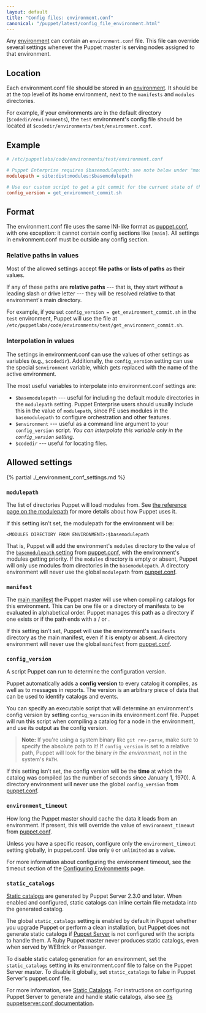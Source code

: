 ```yaml
---
layout: default
title: "Config files: environment.conf"
canonical: "/puppet/latest/config_file_environment.html"
---
```


[environment]: ./environments.html
[environmentpath]: ./environments.html#about-environmentpath
[modulepath]: /puppet/3.8/configuration.html#modulepath
[puppet.conf]: ./config_file_main.html
[basemodulepath]: /puppet/3.8/configuration.html#basemodulepath
[main manifest]: ./dirs_manifest.html
[configuring_timeout]: ./environments_configuring.html#environmenttimeout

Any [environment][] can contain an `environment.conf` file. This file can override several settings whenever the Puppet master is serving nodes assigned to that environment.

## Location

Each environment.conf file should be stored in an [environment][]. It should be at the top level of its home environment, next to the `manifests` and `modules` directories.

For example, if your environments are in the default directory (`$codedir/environments`), the `test` environment's config file should be located at `$codedir/environments/test/environment.conf`.

## Example

``` ini
# /etc/puppetlabs/code/environments/test/environment.conf

# Puppet Enterprise requires $basemodulepath; see note below under "modulepath".
modulepath = site:dist:modules:$basemodulepath

# Use our custom script to get a git commit for the current state of the code:
config_version = get_environment_commit.sh
```

## Format

The environment.conf file uses the same INI-like format as [puppet.conf][], with one exception: it cannot contain config sections like `[main]`. All settings in environment.conf must be outside any config section.

### Relative paths in values

Most of the allowed settings accept **file paths** or **lists of paths** as their values.

If any of these paths are **relative paths** --- that is, they start _without_ a leading slash or drive letter --- they will be resolved relative to that environment's main directory.

For example, if you set `config_version = get_environment_commit.sh` in the `test` environment, Puppet will use the file at `/etc/puppetlabs/code/environments/test/get_environment_commit.sh`.

### Interpolation in values

The settings in environment.conf can use the values of other settings as variables (e.g., `$codedir`). Additionally, the `config_version` setting can use the special `$environment` variable, which gets replaced with the name of the active environment.

The most useful variables to interpolate into environment.conf settings are:

* `$basemodulepath` --- useful for including the default module directories in the `modulepath` setting. Puppet Enterprise users should usually include this in the value of `modulepath`, since PE uses modules in the `basemodulepath` to configure orchestration and other features.
* `$environment` --- useful as a command line argument to your `config_version` script. *You can interpolate this variable only in the `config_version` setting.*
* `$codedir` --- useful for locating files.

## Allowed settings

{% partial ./_environment_conf_settings.md %}

### `modulepath`

The list of directories Puppet will load modules from. See [the reference page on the modulepath][modulepath] for more details about how Puppet uses it.

If this setting isn't set, the modulepath for the environment will be:

    <MODULES DIRECTORY FROM ENVIRONMENT>:$basemodulepath

That is, Puppet will add the environment's `modules` directory to the value of the [`basemodulepath` setting][basemodulepath] from [puppet.conf][], with the environment's modules getting priority. If the `modules` directory is empty or absent, Puppet will only use modules from directories in the `basemodulepath`. A directory environment will never use the global `modulepath` from [puppet.conf][].

### `manifest`

The [main manifest][] the Puppet master will use when compiling catalogs for this environment. This can be one file or a directory of manifests to be evaluated in alphabetical order. Puppet manages this path as a directory if one exists or if the path ends with a / or .

If this setting isn't set, Puppet will use the environment's `manifests` directory as the main manifest, even if it is empty or absent. A directory environment will never use the global `manifest` from [puppet.conf][].

### `config_version`

A script Puppet can run to determine the configuration version.

Puppet automatically adds a **config version** to every catalog it compiles, as well as to messages in reports. The version is an arbitrary piece of data that can be used to identify catalogs and events.

You can specify an executable script that will determine an environment's config version by setting `config_version` in its environment.conf file. Puppet will run this script when compiling a catalog for a node in the environment, and use its output as the config version.

> **Note:** If you're using a system binary like `git rev-parse`, make sure to specify the absolute path to it! If `config_version` is set to a relative path, Puppet will look for the binary _in the environment,_ not in the system's `PATH`.

If this setting isn't set, the config version will be the **time** at which the catalog was compiled (as the number of seconds since January 1, 1970). A directory environment will never use the global `config_version` from [puppet.conf][].

### `environment_timeout`

How long the Puppet master should cache the data it loads from an environment. If present, this will override the value of `environment_timeout` from [puppet.conf][].

Unless you have a specific reason, configure only the `environment_timeout` setting globally, in puppet.conf. Use only `0` or `unlimited` as a value.

For more information about configuring the environment timeout, see the timeout section of the [Configuring Environments][configuring_timeout] page.

### `static_catalogs`

[Static catalogs](./static_catalogs.html) are generated by Puppet Server 2.3.0 and later. When enabled and configured, static catalogs can inline certain file metadata into the generated catalog.

The global `static_catalogs` setting is enabled by default in Puppet whether you upgrade Puppet or perform a clean installation, but Puppet does not generate static catalogs if [Puppet Server](/puppetserver/) is not configured with the scripts to handle them. A Ruby Puppet master never produces static catalogs, even when served by WEBrick or Passenger.

To disable static catalog generation for an environment, set the `static_catalogs` setting in its environment.conf file to false on the Puppet Server master. To disable it globally, set `static_catalogs` to false in Puppet Server's puppet.conf file.

For more information, see [Static Catalogs](./static_catalogs.html). For instructions on configuring Puppet Server to generate and handle static catalogs, also see [its puppetserver.conf documentation](/puppetserver/latest/config_file_puppetserver.html).